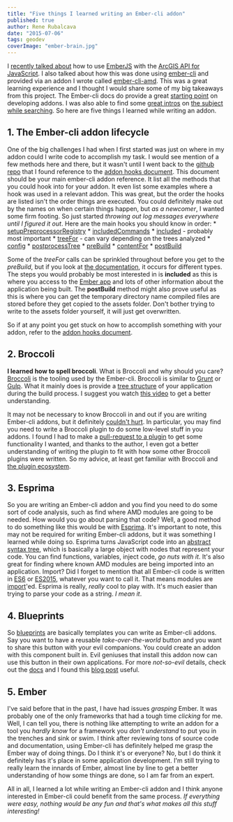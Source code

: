 ```yaml
---
title: "Five things I learned writing an Ember-cli addon"
published: true
author: Rene Rubalcava
date: "2015-07-06"
tags: geodev
coverImage: "ember-brain.jpg"
---
```


I [recently talked about](http://odoe.net/blog/ember-with-arcgis-api-for-javascript/) how to use [EmberJS](http://emberjs.com/) with the [ArcGIS API for JavaScript](https://developers.arcgis.com/javascript/). I also talked about how this was done using [ember-cli](http://www.ember-cli.com/) and provided via an addon I wrote called [ember-cli-amd](https://github.com/Esri/ember-cli-amd). This was a great learning experience and I thought I would share some of my big takeaways from this project. The Ember-cli docs do provide a great [starting point](http://www.ember-cli.com/extending/#developing-addons-and-blueprints) on developing addons. I was also able to find some [great intros](http://toranbillups.com/blog/archive/2014/12/22/write-your-first-ember-cli-addon-in-six-easy-steps/) on [the subject](https://gist.github.com/kristianmandrup/ae3174217f68a6a51ed5) [while searching](http://hashrocket.com/blog/posts/building-ember-addons). So here are five things I learned while writing an addon.

## 1\. The Ember-cli addon lifecycle

One of the big challenges I had when I first started was just on where in my addon could I write code to accomplish my task. I would see mention of a few methods here and there, but it wasn't until I went back to the [github repo](https://github.com/ember-cli/ember-cli) that I found reference to the [addon hooks document](https://github.com/ember-cli/ember-cli/blob/master/ADDON_HOOKS.md). This document should be your main ember-cli addon reference. It list all the methods that you could hook into for your addon. It even list some examples where a hook was used in a relevant addon. This was great, but the order the hooks are listed isn't the order things are executed. You could definitely make out by the names on when certain things happen, but _as a newcomer_, I wanted some firm footing. So just started _throwing out log messages everywhere until I figured it out_. Here are the main hooks you should know in order: \* [setupPreprocessorRegistry](https://github.com/ember-cli/ember-cli/blob/master/ADDON_HOOKS.md#setuppreprocessorregistry) \* [includedCommands](https://github.com/ember-cli/ember-cli/blob/master/ADDON_HOOKS.md#includedcommands) \* [included](https://github.com/ember-cli/ember-cli/blob/master/ADDON_HOOKS.md#included) - probably most important \* [treeFor](https://github.com/ember-cli/ember-cli/blob/master/ADDON_HOOKS.md#treefor) - can vary depending on the trees analyzed \* [config](https://github.com/ember-cli/ember-cli/blob/master/ADDON_HOOKS.md#config) \* [postprocessTree](https://github.com/ember-cli/ember-cli/blob/master/ADDON_HOOKS.md#postprocesstree) \* [preBuild](https://github.com/ember-cli/ember-cli/blob/master/ADDON_HOOKS.md#prebuild) \* [contentFor](https://github.com/ember-cli/ember-cli/blob/master/ADDON_HOOKS.md#contentfor) \* [postBuild](https://github.com/ember-cli/ember-cli/blob/master/ADDON_HOOKS.md#postbuild)

Some of the _treeFor_ calls can be sprinkled throughout before you get to the _preBuild_, but if you look at [the documentation](https://github.com/ember-cli/ember-cli/blob/master/ADDON_HOOKS.md#treefor), it occurs for different types. The steps you would probably be most interested in is **included** as this is where you access to the [Ember app](https://github.com/ember-cli/ember-cli/blob/v0.1.15/lib/broccoli/ember-app.js) and lots of other information about the application being built. The **postBuild** method might also prove useful as this is where you can get the temporary directory name compiled files are stored before they get copied to the assets folder. Don't bother trying to write to the assets folder yourself, it will just get overwritten.

So if at any point you get stuck on how to accomplish something with your addon, refer to the [addon hooks document](https://github.com/ember-cli/ember-cli/blob/master/ADDON_HOOKS.md).

## 2\. Broccoli

**I learned how to spell broccoli**. What is Broccoli and why should you care? [Broccoli](https://github.com/broccolijs/broccoli) is the tooling used by the Ember-cli. Broccoli is similar to [Grunt](http://gruntjs.com/) or [Gulp](http://gulpjs.com/). What it mainly does is provide a [tree structure](https://github.com/broccolijs/broccoli#plugin-api-specification) of your application during the build process. I suggest you watch [this video](https://www.youtube.com/watch?v=PEb4BiXH4bE) to get a better understanding.

It may not be necessary to know Broccoli in and out if you are writing Ember-cli addons, but it definitely [couldn't hurt](https://github.com/ember-cli/ember-cli/tree/master/lib/broccoli). In particular, you may find you need to write a Broccoli plugin to do some low-level stuff in you addons. I found I had to make a [pull-request to a plugin](https://github.com/rwjblue/broccoli-string-replace) to get some functionality I wanted, and thanks to the author, I even got a better understanding of writing the plugin to fit with how some other Broccoli plugins were written. So my advice, at least get familiar with Broccoli and [the plugin ecosystem](http://broccoliplugins.com/).

## 3\. Esprima

So you are writing an Ember-cli addon and you find you need to do some sort of code analysis, such as find where AMD modules are going to be needed. How would you go about parsing that code? Well, a good method to do something like this would be with [Esprima](http://esprima.org/). It's important to note, this may not be required for writing Ember-cli addons, but it was something I learned while doing so. Esprima turns JavaScript code into an [abstract syntax tree](https://en.wikipedia.org/wiki/Abstract_syntax_tree), which is basically a large object with nodes that represent your code. You can find functions, variables, inject code, _go nuts with it_. It's also great for finding where known AMD modules are being imported into an application. Import? Did I forget to mention that all Ember-cli code is written in [ES6](http://es6-features.org/#Constants) or [ES2015](https://babeljs.io/docs/learn-es2015/), whatever you want to call it. That means modules are [import](https://developer.mozilla.org/en-US/docs/Web/JavaScript/Reference/Statements/import)'ed. Esprima is really, _really_ cool to play with. It's much easier than trying to parse your code as a string. _I mean it_.

## 4\. Blueprints

So [blueprints](http://www.ember-cli.com/extending/#generators-and-blueprints) are basically templates you can write as Ember-cli addons. Say you want to have a reusable _take-over-the-world_ button and you want to share this button with your evil companions. You could create an addon with this component built in. Evil geniuses that install this addon now can use this button in their own applications. For more _not-so-evil_ details, check out the [docs](http://www.ember-cli.com/extending/#developing-addons-and-blueprints) and I found this [blog post](http://johnotander.com/ember/2014/12/14/creating-an-emberjs-addon-with-the-ember-cli/) useful.

## 5\. Ember

I've said before that in the past, I have had issues _grasping_ Ember. It was probably one of the only frameworks that had a tough time _clicking_ for me. Well, I can tell you, there is nothing like attempting to write an addon for a tool you _hardly know_ for a framework you _don't understand_ to put you in the trenches and sink or swim. I think after reviewing tons of source code and documentation, using Ember-cli has definitely helped me grasp the Ember way of doing things. Do I think it's or everyone? No, but I do think it definitely has it's place in some application development. I'm still trying to really learn the innards of Ember, almost line by line to get a better understanding of how some things are done, so I am far from an expert.

All in all, I learned a lot while writing an Ember-cli addon and I think anyone interested in Ember-cli could benefit from the same process. _If everything were easy, nothing would be any fun and that's what makes all this stuff interesting!_
